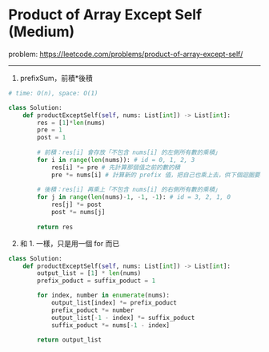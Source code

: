 Product of Array Except Self (Medium)
===

problem: https://leetcode.com/problems/product-of-array-except-self/

---

1. prefixSum，前積*後積
```python
# time: O(n), space: O(1)

class Solution:
    def productExceptSelf(self, nums: List[int]) -> List[int]:
        res = [1]*len(nums)
        pre = 1
        post = 1
        
        # 前積：res[i] 會存放「不包含 nums[i] 的左側所有數的乘積」
        for i in range(len(nums)): # id = 0, 1, 2, 3
            res[i] *= pre # 先計算那個值之前的數的積
            pre *= nums[i] # 計算新的 prefix 值，把自己也乘上去，供下個迴圈要相乘用
        
        # 後積：res[i] 再乘上「不包含 nums[i] 的右側所有數的乘積」
        for j in range(len(nums)-1, -1, -1): # id = 3, 2, 1, 0
            res[j] *= post
            post *= nums[j]
        
        return res
```

2. 和 1. 一樣，只是用一個 for 而已
```python
class Solution:
    def productExceptSelf(self, nums: List[int]) -> List[int]:
        output_list = [1] * len(nums)
        prefix_poduct = suffix_poduct = 1

        for index, number in enumerate(nums):
            output_list[index] *= prefix_poduct
            prefix_poduct *= number
            output_list[-1 - index] *= suffix_poduct
            suffix_poduct *= nums[-1 - index]

        return output_list
```
